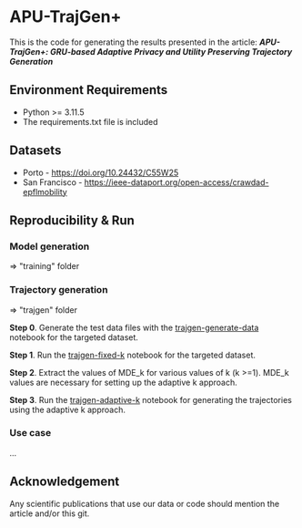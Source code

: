 # APU-TrajGen+

This is the code for generating the results presented in the article: ***APU-TrajGen+: GRU-based Adaptive Privacy and
Utility Preserving Trajectory Generation***

## Environment Requirements

- Python >= 3.11.5
- The requirements.txt file is included

## Datasets

- Porto - https://doi.org/10.24432/C55W25
- San Francisco - https://ieee-dataport.org/open-access/crawdad-epflmobility

## Reproducibility & Run

### Model generation

=> "training" folder

### Trajectory generation

=> "trajgen" folder

**Step 0**. Generate the test data files with the [trajgen-generate-data](trajgen/trajgen-generate-data.ipynb) notebook for the targeted dataset.

**Step 1**. Run the [trajgen-fixed-k](trajgen/trajgen-fixed-k.ipynb) notebook for the targeted dataset.

**Step 2**. Extract the values of MDE_k for various values of k (k >=1). MDE_k values are necessary for setting up the adaptive k approach.

**Step 3**. Run the [trajgen-adaptive-k](trajgen/trajgen-adaptive-k.ipynb) notebook  for generating the trajectories using the adaptive k approach.

### Use case

...

## Acknowledgement

Any scientific publications that use our data or code should mention the article and/or this git.

